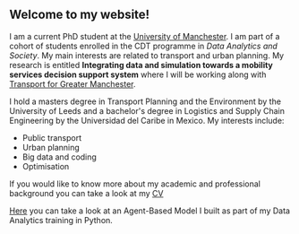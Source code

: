 ## Welcome to my website! 

I am a current PhD student at the [University of Manchester](https://www.manchester.ac.uk/). I am part of a cohort of students enrolled in the CDT programme in *Data Analytics and Society*. My main interests are related to transport and urban planning.
My research is entitled **Integrating data and simulation towards a mobility services decision support system** where I will be working along with [Transport for Greater Manchester](https://www.tfgm.com/). 

I hold a masters degree in Transport Planning and the Environment by the University of Leeds and a bachelor's degree in
Logistics and Supply Chain Engineering by the Universidad del Caribe in Mexico. My interests include:

* Public transport
* Urban planning
* Big data and coding
* Optimisation


If you would like to know more about my academic and professional background you can take a look at my [CV](https://ant-ross.github.io/CV)

[Here](https://ant-ross.github.io/ABM) you can take a look at an Agent-Based Model I built as part of my Data Analytics training in Python.
